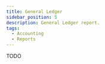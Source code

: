 ```yaml
---
title: General Ledger
sidebar_position: 5
description: General Ledger report.
tags:
  - Accounting
  - Reports
---
```


TODO